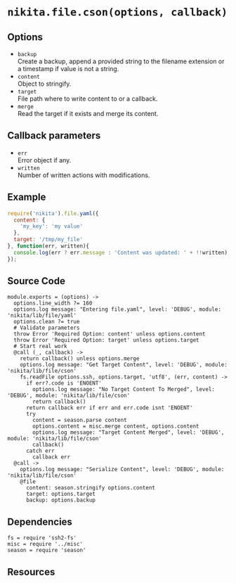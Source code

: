 
# `nikita.file.cson(options, callback)`

## Options

* `backup`   
  Create a backup, append a provided string to the filename extension or a
  timestamp if value is not a string.   
* `content`   
  Object to stringify.   
* `target`   
  File path where to write content to or a callback.   
* `merge`   
  Read the target if it exists and merge its content.   

## Callback parameters

* `err`   
  Error object if any.   
* `written`   
  Number of written actions with modifications.   

## Example

```js
require('nikita').file.yaml({
  content: {
    'my_key': 'my value'
  },
  target: '/tmp/my_file'
}, function(err, written){
  console.log(err ? err.message : 'Content was updated: ' + !!written);
});
```

## Source Code

    module.exports = (options) ->
      options.line_width ?= 160
      options.log message: "Entering file.yaml", level: 'DEBUG', module: 'nikita/lib/file/yaml'
      options.clean ?= true
      # Validate parameters
      throw Error 'Required Option: content' unless options.content
      throw Error 'Required Option: target' unless options.target
      # Start real work
      @call (_, callback) ->
        return callback() unless options.merge
        options.log message: "Get Target Content", level: 'DEBUG', module: 'nikita/lib/file/cson'
        fs.readFile options.ssh, options.target, 'utf8', (err, content) ->
          if err?.code is 'ENOENT'
            options.log message: "No Target Content To Merged", level: 'DEBUG', module: 'nikita/lib/file/cson'
            return callback()
          return callback err if err and err.code isnt 'ENOENT'
          try
            content = season.parse content
            options.content = misc.merge content, options.content
            options.log message: "Target Content Merged", level: 'DEBUG', module: 'nikita/lib/file/cson'
            callback()
          catch err
            callback err
      @call ->
        options.log message: "Serialize Content", level: 'DEBUG', module: 'nikita/lib/file/cson'
        @file
          content: season.stringify options.content
          target: options.target
          backup: options.backup

## Dependencies

    fs = require 'ssh2-fs'
    misc = require '../misc'
    season = require 'season'

## Resources

[season]: https://www.npmjs.com/package/season
